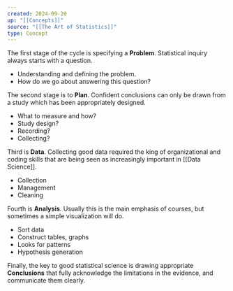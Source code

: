 ```yaml
---
created: 2024-09-20
up: "[[Concepts]]"
source: "[[The Art of Statistics]]"
type: Concept
---
```


The first stage of the cycle is specifying a **Problem**. Statistical inquiry always starts with a question. 
- Understanding and defining the problem.
- How do we go about answering this question?

The second stage is to **Plan**. Confident conclusions can only be drawn from a study which has been appropriately designed. 
- What to measure and how?
- Study design?
- Recording?
- Collecting?

Third is **Data**. Collecting good data required the king of organizational and coding skills that are being seen as increasingly important in [[Data Science]]. 
- Collection
- Management
- Cleaning

Fourth is **Analysis**. Usually this is the main emphasis of courses, but sometimes a simple visualization will do. 
- Sort data
- Construct tables, graphs
- Looks for patterns
- Hypothesis generation

Finally, the key to good statistical science is drawing appropriate **Conclusions** that fully acknowledge the limitations in the evidence, and communicate them clearly. 